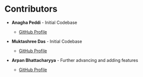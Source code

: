 # Contributors

- **Anagha Peddi** - Initial Codebase  
  - [GitHub Profile](https://github.com/anaghapeddi)

- **Muktashree Das** - Initial Codebase  
  - [GitHub Profile](https://github.com/muktashreedas)

- **Arpan Bhattacharyya** - Further advancing and adding features  
  - [GitHub Profile](https://github.com/arpanbhattacharyya)
